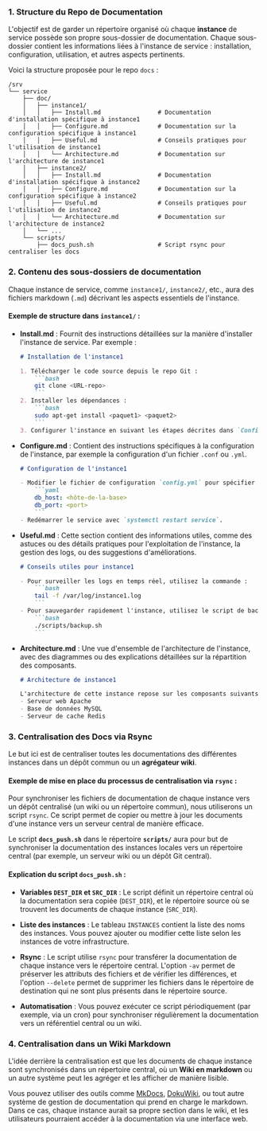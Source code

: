 ### 1. **Structure du Repo de Documentation**

L'objectif est de garder un répertoire organisé où chaque **instance** de service possède son propre sous-dossier de documentation. Chaque sous-dossier contient les informations liées à l'instance de service : installation, configuration, utilisation, et autres aspects pertinents.

Voici la structure proposée pour le repo `docs` :

```
/srv
└── service
    ├── doc/
    │   ├── instance1/
    │   │   ├── Install.md                # Documentation d'installation spécifique à instance1
    │   │   ├── Configure.md              # Documentation sur la configuration spécifique à instance1
    │   │   ├── Useful.md                 # Conseils pratiques pour l'utilisation de instance1
    │   │   └── Architecture.md           # Documentation sur l'architecture de instance1
    │   ├── instance2/
    │   │   ├── Install.md                # Documentation d'installation spécifique à instance2
    │   │   ├── Configure.md              # Documentation sur la configuration spécifique à instance2
    │   │   ├── Useful.md                 # Conseils pratiques pour l'utilisation de instance2
    │   │   └── Architecture.md           # Documentation sur l'architecture de instance2
    │   └── ...
    └── scripts/
        ├── docs_push.sh                  # Script rsync pour centraliser les docs
```

### 2. **Contenu des sous-dossiers de documentation**

Chaque instance de service, comme `instance1/`, `instance2/`, etc., aura des fichiers markdown (`.md`) décrivant les aspects essentiels de l'instance.

#### Exemple de structure dans `instance1/` :

- **Install.md** : Fournit des instructions détaillées sur la manière d'installer l'instance de service. Par exemple :
    ```markdown
    # Installation de l'instance1

    1. Télécharger le code source depuis le repo Git :
        ```bash
        git clone <URL-repo>
        ```
    2. Installer les dépendances :
        ```bash
        sudo apt-get install <paquet1> <paquet2>
        ```
    3. Configurer l'instance en suivant les étapes décrites dans `Configure.md`.
    ```

- **Configure.md** : Contient des instructions spécifiques à la configuration de l'instance, par exemple la configuration d'un fichier `.conf` ou `.yml`.
    ```markdown
    # Configuration de l'instance1

    - Modifier le fichier de configuration `config.yml` pour spécifier les paramètres suivants :
        ```yaml
        db_host: <hôte-de-la-base>
        db_port: <port>
        ```
    - Redémarrer le service avec `systemctl restart service`.
    ```

- **Useful.md** : Cette section contient des informations utiles, comme des astuces ou des détails pratiques pour l'exploitation de l'instance, la gestion des logs, ou des suggestions d'améliorations.
    ```markdown
    # Conseils utiles pour instance1

    - Pour surveiller les logs en temps réel, utilisez la commande :
        ```bash
        tail -f /var/log/instance1.log
        ```
    - Pour sauvegarder rapidement l'instance, utilisez le script de backup :
        ```bash
        ./scripts/backup.sh
        ```
    ```

- **Architecture.md** : Une vue d'ensemble de l'architecture de l'instance, avec des diagrammes ou des explications détaillées sur la répartition des composants.
    ```markdown
    # Architecture de instance1

    L'architecture de cette instance repose sur les composants suivants :
    - Serveur web Apache
    - Base de données MySQL
    - Serveur de cache Redis
    ```

### 3. **Centralisation des Docs via Rsync**

Le but ici est de centraliser toutes les documentations des différentes instances dans un dépôt commun ou un **agrégateur wiki**.

#### Exemple de mise en place du processus de centralisation via `rsync` :

Pour synchroniser les fichiers de documentation de chaque instance vers un dépôt centralisé (un wiki ou un répertoire commun), nous utiliserons un script `rsync`. Ce script permet de copier ou mettre à jour les documents d'une instance vers un serveur central de manière efficace.

Le script **`docs_push.sh`** dans le répertoire **`scripts/`** aura pour but de synchroniser la documentation des instances locales vers un répertoire central (par exemple, un serveur wiki ou un dépôt Git central).


#### Explication du script `docs_push.sh` :

- **Variables `DEST_DIR` et `SRC_DIR`** : Le script définit un répertoire central où la documentation sera copiée (`DEST_DIR`), et le répertoire source où se trouvent les documents de chaque instance (`SRC_DIR`).
  
- **Liste des instances** : Le tableau `INSTANCES` contient la liste des noms des instances. Vous pouvez ajouter ou modifier cette liste selon les instances de votre infrastructure.
  
- **Rsync** : Le script utilise `rsync` pour transférer la documentation de chaque instance vers le répertoire central. L'option `-av` permet de préserver les attributs des fichiers et de vérifier les différences, et l'option `--delete` permet de supprimer les fichiers dans le répertoire de destination qui ne sont plus présents dans le répertoire source.
  
- **Automatisation** : Vous pouvez exécuter ce script périodiquement (par exemple, via un cron) pour synchroniser régulièrement la documentation vers un référentiel central ou un wiki.

### 4. **Centralisation dans un Wiki Markdown**

L'idée derrière la centralisation est que les documents de chaque instance sont synchronisés dans un répertoire central, où un **Wiki en markdown** ou un autre système peut les agréger et les afficher de manière lisible.

Vous pouvez utiliser des outils comme [MkDocs](https://mkdocs.org/), [DokuWiki](https://www.dokuwiki.org/), ou tout autre système de gestion de documentation qui prend en charge le markdown. Dans ce cas, chaque instance aurait sa propre section dans le wiki, et les utilisateurs pourraient accéder à la documentation via une interface web.
